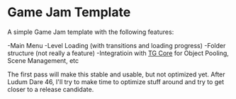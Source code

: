 # Game Jam Template

A simple Game Jam template with the following features:

-Main Menu
-Level Loading (with transitions and loading progress)
-Folder structure (not really a feature)
-Integratioin with [TG Core](https://github.com/tarcisiotm/core) for Object Pooling, Scene Management, etc

The first pass will make this stable and usable, but not optimized yet. After Ludum Dare 46, I'll try to make time to optimize stuff around and try to get closer to a release candidate.
